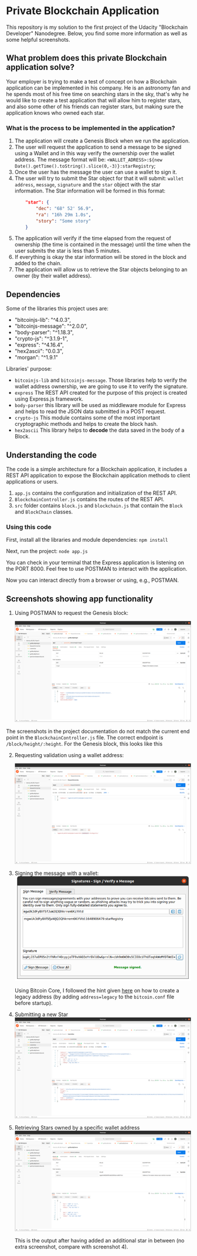 # Private Blockchain Application

This repository is my solution to the first project of the Udacity "Blockchain Developer" Nanodegree. Below, you find some more information as well as some helpful screenshots.

## What problem does this private Blockchain application solve?

Your employer is trying to make a test of concept on how a Blockchain application can be implemented in his company.
He is an astronomy fan and he spends most of his free time on searching stars in the sky, that's why he would like
to create a test application that will allow him to register stars, and also some other of his friends can register stars, but making sure the application knows who owned each star.

### What is the process to be implemented in the application?

1. The application will create a Genesis Block when we run the application.
2. The user will request the application to send a message to be signed using a Wallet and in this way verify the ownership over the wallet address. The message format will be: `<WALLET_ADRESS>:${new Date().getTime().toString().slice(0,-3)}:starRegistry`;
3. Once the user has the message the user can use a wallet to sign it.
4. The user will try to submit the Star object for that it will submit: `wallet address`, `message`, `signature` and the `star` object with the star information.
    The Star information will be formed in this format:
    ```json
        "star": {
            "dec": "68° 52' 56.9",
            "ra": "16h 29m 1.0s",
            "story": "Some story"
		}
    ```
5. The application will verify if the time elapsed from the request of ownership (the time is contained in the message) until the time when the user submits the star is less than 5 minutes.
6. If everything is okay the star information will be stored in the block and added to the chain.
7. The application will allow us to retrieve the Star objects belonging to an owner (by their wallet address). 


## Dependencies

Some of the libraries this project uses are:
- "bitcoinjs-lib": "^4.0.3",
- "bitcoinjs-message": "^2.0.0",
- "body-parser": "^1.18.3",
- "crypto-js": "^3.1.9-1",
- "express": "^4.16.4",
- "hex2ascii": "0.0.3",
- "morgan": "^1.9.1"

Libraries' purpose:

- `bitcoinjs-lib` and `bitcoinjs-message`. Those libraries help to verify the wallet address ownership, we are going to use it to verify the signature.
- `express` The REST API created for the purpose of this project is created using Express.js framework.
- `body-parser` this library will be used as middleware module for Express and helps to read the JSON data submitted in a POST request.
- `crypto-js` This module contains some of the most important cryptographic methods and helps to create the block hash.
- `hex2ascii` This library helps to **decode** the data saved in the body of a Block.

## Understanding the code

The code is a simple architecture for a Blockchain application, it includes a REST API application to expose the Blockchain application methods to client applications or users.

1. `app.js` contains the configuration and initialization of the REST API.
2. `BlockchainController.js` contains the routes of the REST API. 
3. `src` folder contains `block.js` and `blockchain.js` that contain the `Block` and `BlockChain` classes.

### Using this code

First, install all the libraries and module dependencies: `npm install`

Next, run the project: `node app.js`

You can check in your terminal that the Express application is listening on the PORT 8000. Feel free to use POSTMAN to interact with the application.

Now you can interact directly from a browser or using, e.g., POSTMAN.


## Screenshots showing app functionality

1. Using POSTMAN to request the Genesis block:

    ![Request: http://localhost:8000/block/height/0 ](pic/getGenesisBlock.png)

The screenshots in the project documentation do not match the current end point in the `BlockchainController.js` file. The correct endpoint is `/block/height/:height`. For the Genesis block, this looks like this

2. Requesting validation using a wallet address: 

    ![Request: http://localhost:8000/requestValidation ](pic/requestValidation.png)


3. Signing the message with a wallet:
    ![Use the Wallet to sign a message](pic/signMessage.png)

    Using Bitcoin Core, I followed the hint given [here](https://bitcoin.stackexchange.com/a/92849) on how to create a legacy address (by adding `address=legacy` to the `bitcoin.conf` file before startup).

4. Submitting a new Star
     ![Request: http://localhost:8000/submitstar](pic/submitNewStar.png)


5. Retrieving Stars owned by a specific wallet address
    ![Request: http://localhost:8000/blocks/<WALLET_ADDRESS>](pic/getStarsByOwner.png)

    This is the output after having added an additional star in between (no extra screenshot, compare with screenshot 4).



